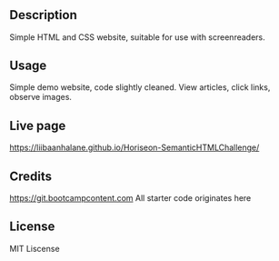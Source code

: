 # <Horiseon-SemanticHTMLChallenge>

## Description

Simple HTML and CSS website, suitable for use with screenreaders.

## Usage

Simple demo website, code slightly cleaned. View articles, click links, observe images.

## Live page

https://liibaanhalane.github.io/Horiseon-SemanticHTMLChallenge/

## Credits

https://git.bootcampcontent.com
All starter code originates here

## License

MIT Liscense